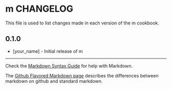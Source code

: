 m CHANGELOG
===========

This file is used to list changes made in each version of the m cookbook.

0.1.0
-----
- [your_name] - Initial release of m

- - -
Check the [Markdown Syntax Guide](http://daringfireball.net/projects/markdown/syntax) for help with Markdown.

The [Github Flavored Markdown page](http://github.github.com/github-flavored-markdown/) describes the differences between markdown on github and standard markdown.
